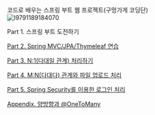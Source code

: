 코드로 배우는 스프링 부트 웹 프로젝트(구멍가게 코딩단)
<br/>
![l9791189184070](https://user-images.githubusercontent.com/38122225/112097987-53394a80-8be4-11eb-89ca-17ab589c064c.jpg)

Part 1. 스프링 부트 도전하기

[Part 2. Spring MVC/JPA/Thymeleaf 연습](https://github.com/anwjrrp33/SpringBootJPA/tree/master/guestbook)

[Part 3. N:1(다대일 관계) 처리하기](https://github.com/anwjrrp33/SpringBootJPA/tree/master/board)

[Part 4. M:N(다대다) 관계와 파일 업로드 처리](https://github.com/anwjrrp33/SpringBootJPA/tree/master/mreview)

[Part 5. Spring Security를 이용한 로그인 처리](https://github.com/anwjrrp33/SpringBootJPA/tree/master/club)

[Appendix. 양방향과 @OneToMany](https://github.com/anwjrrp33/SpringBootJPA/tree/master/bimovie)
